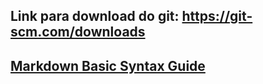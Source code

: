 ## Link para download do git: https://git-scm.com/downloads

## [Markdown Basic Syntax Guide](https://www.markdownguide.org/basic-syntax/)
